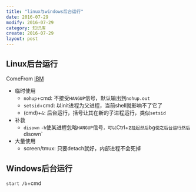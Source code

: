 ```yaml
---
title: "linux与windows后台运行"
date: 2016-07-29
modify: 2016-07-29
category: 知识库
create: 2016-07-29
layout: post
---
```


## Linux后台运行
ComeFrom [IBM](http://www.ibm.com/developerworks/cn/linux/l-cn-nohup/)

* 临时使用
    * `nohup`+cmd: 不接受`HANGUP`信号，默认输出到`nohup.out`
    * `setsid`+cmd: 以init进程为父进程，当前shell就影响不了它了
    * (cmd)+`&`: 后台运行，括号让其在新的子进程运行，类似`setsid`
* 补救
    * `disown` `-h`使某进程忽略`HANGUP`信号`，可以`Ctrl+z`挂起然后`bg`使之后台运行然后`disown`
* 大量使用
    * screen/tmux: 只要detach就好，内部进程不会死掉

## Windows后台运行

`start /b`+cmd
